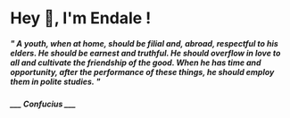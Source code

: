 <h1 title="head"> Hey 👋, I'm Endale !</h1>

**<h5><i>" A youth, when at home, should be filial and, abroad, respectful to his elders. He should be earnest and truthful. He should overflow in love to all and cultivate the friendship of the good. When he has time and opportunity, after the performance of these things, he should employ them in polite studies. "</i></h5>**

*<b>___ Confucius ___</b>*
